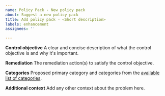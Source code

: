```yaml
---
name: Policy Pack - New policy pack
about: Suggest a new policy pack
title: Add policy pack - <Short description>
labels: enhancement
assignees: ''

---
```


**Control objective**
A clear and concise description of what the control objective is and why it's important.

**Remediation**
The remediation action(s) to satisfy the control objective.

**Categories**
Proposed primary category and categories from the [available list of categories](https://github.com/turbot/guardrails-samples/tree/main/policy_packs#readmemd).

**Additional context**
Add any other context about the problem here.
